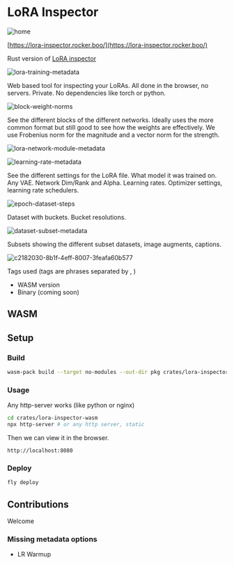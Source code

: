 # LoRA Inspector

![home](https://github.com/user-attachments/assets/48bebf44-187c-4fd7-91a0-d8611a8092d3)

[https://lora-inspector.rocker.boo/](https://lora-inspector.rocker.boo/)

Rust version of [LoRA inspector](https://github.com/rockerBOO/lora-inspector)

![lora-training-metadata](https://github.com/user-attachments/assets/b87df1b5-57f0-4cce-8dc4-2dc2ebc7780d)

Web based tool for inspecting your LoRAs. All done in the browser, no servers. Private. No dependencies like torch or python.

![block-weight-norms](https://github.com/user-attachments/assets/363239b3-3cba-4b97-83b8-d2fa0557f8c9)

See the different blocks of the different networks. Ideally uses the more common format but still good to see how the weights are effectively. We use Frobenius norm for the magnitude and a vector norm for the strength.

![lora-network-module-metadata](https://github.com/user-attachments/assets/cee5b3cc-6c39-478a-aa68-cb95b2a0aa83)

![learning-rate-metadata](https://github.com/user-attachments/assets/06609fd7-394f-4bd7-9cba-27f9539aabf7)

See the different settings for the LoRA file. What model it was trained on. Any VAE. Network Dim/Rank and Alpha. Learning rates. Optimizer settings, learning rate schedulers.

![epoch-dataset-steps](https://github.com/user-attachments/assets/aa6e3b9a-4ebb-458a-b0dd-ef07d640ac60)

Dataset with buckets. Bucket resolutions.

![dataset-subset-metadata](https://github.com/user-attachments/assets/6d3a135d-51fa-4a6d-b9a5-f1a0322a36c3)

Subsets showing the different subset datasets, image augments, captions.

![c2182030-8b1f-4eff-8007-3feafa60b577](https://github.com/rockerBOO/lora-inspector-rs/assets/15027/cff02f1b-5f75-48ba-a126-3f781bcb1005)

Tags used (tags are phrases separated by , )





- WASM version
- Binary (coming soon)

## WASM

## Setup

### Build

```bash
wasm-pack build --target no-modules --out-dir pkg crates/lora-inspector-wasm --release
```

### Usage

Any http-server works (like python or nginx)

```bash
cd crates/lora-inspector-wasm
npx http-server # or any http server, static 
```

Then we can view it in the browser.

```
http://localhost:8080
```

### Deploy

```bash
fly deploy
```

## Contributions

Welcome

### Missing metadata options

- LR Warmup
